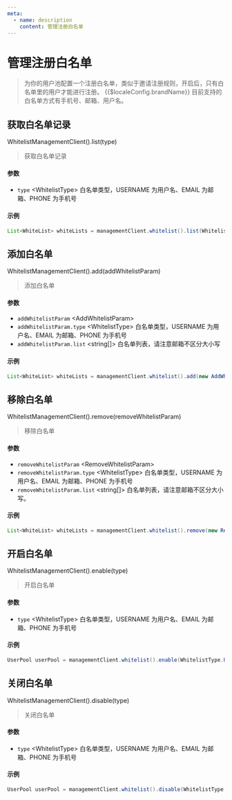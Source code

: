 ```yaml
---
meta:
  - name: description
    content: 管理注册白名单
---
```


# 管理注册白名单

<LastUpdated/>


> 为你的用户池配置一个注册白名单，类似于邀请注册规则，开启后，只有白名单里的用户才能进行注册。 {{$localeConfig.brandName}} 目前支持的白名单方式有手机号、邮箱、用户名。

## 获取白名单记录

WhitelistManagementClient().list(type)

> 获取白名单记录

#### 参数

- `type` \<WhitelistType\> 白名单类型，USERNAME 为用户名、EMAIL 为邮箱、PHONE 为手机号

#### 示例

```java
List<WhiteList> whiteLists = managementClient.whitelist().list(WhitelistType.USERNAME).execute();
```

## 添加白名单

WhitelistManagementClient().add(addWhitelistParam)

> 添加白名单

#### 参数

- `addWhitelistParam` \<AddWhitelistParam\>
- `addWhitelistParam.type` \<WhitelistType\> 白名单类型，USERNAME 为用户名、EMAIL 为邮箱、PHONE 为手机号
- `addWhitelistParam.list` \<string[]\> 白名单列表，请注意邮箱不区分大小写

#### 示例

```java
List<WhiteList> whiteLists = managementClient.whitelist().add(new AddWhitelistParam(WhitelistType.USERNAME, Arrays.asList("test1"))).execute();
```

## 移除白名单

WhitelistManagementClient().remove(removeWhitelistParam)

> 移除白名单

#### 参数

- `removeWhitelistParam` \<RemoveWhitelistParam\>
- `removeWhitelistParam.type` \<WhitelistType\> 白名单类型，USERNAME 为用户名、EMAIL 为邮箱、PHONE 为手机号
- `removeWhitelistParam.list` \<string[]\> 白名单列表，请注意邮箱不区分大小写。

#### 示例

```java
List<WhiteList> whiteLists = managementClient.whitelist().remove(new RemoveWhitelistParam(WhitelistType.USERNAME, Arrays.asList("test"))).execute();
```

## 开启白名单

WhitelistManagementClient().enable(type)

> 开启白名单

#### 参数

- `type` \<WhitelistType\> 白名单类型，USERNAME 为用户名、EMAIL 为邮箱、PHONE 为手机号

#### 示例

```java
UserPool userPool = managementClient.whitelist().enable(WhitelistType.USERNAME).execute();
```

## 关闭白名单

WhitelistManagementClient().disable(type)

> 关闭白名单

#### 参数

- `type` \<WhitelistType\> 白名单类型，USERNAME 为用户名、EMAIL 为邮箱、PHONE 为手机号

#### 示例

```java
UserPool userPool = managementClient.whitelist().disable(WhitelistType.USERNAME).execute();
```

